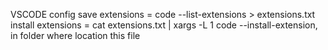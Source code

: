 VSCODE config
save extensions = code --list-extensions > extensions.txt
install extensions = cat extensions.txt | xargs -L 1 code --install-extension, in folder where location this file
